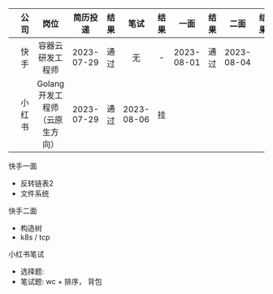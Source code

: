 

|       |  公司  |              岗位              |  简历投递  | 结果  |    笔试    | 结果  |    一面    | 结果  |    二面    | 结果  |
| :---: | :----: | :----------------------------: | :--------: | :---: | :--------: | :---: | :--------: | :---: | :--------: | :---: |
|       |  快手  |        容器云研发工程师        | 2023-07-29 | 通过  |     无     |   -   | 2023-08-01 | 通过  | 2023-08-04 |
|       | 小红书 | Golang开发工程师（云原生方向） | 2023-07-29 | 通过  | 2023-08-06 |  挂   |            |       |            |


快手一面
- 反转链表2 
- 文件系统

快手二面
- 构造树
- k8s / tcp


小红书笔试
- 选择题: 
- 笔试题: wc + 排序， 背包